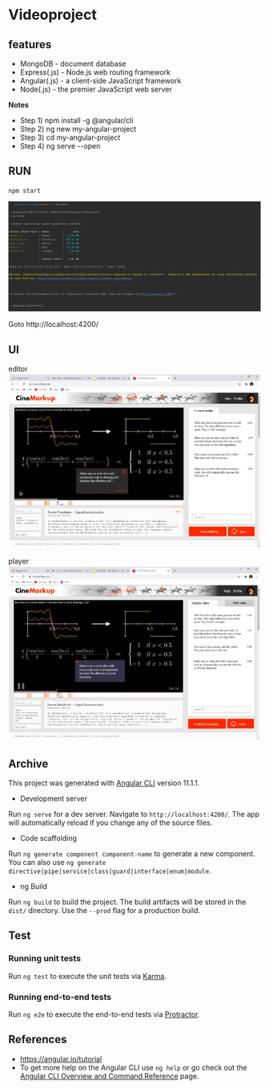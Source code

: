 # Videoproject

## features

- MongoDB - document database
- Express(.js) - Node.js web routing framework
- Angular(.js) - a client-side JavaScript framework
- Node(.js) - the premier JavaScript web server

**Notes**

- Step 1) npm install -g @angular/cli
- Step 2) ng new my-angular-project
- Step 3) cd my-angular-project
- Step 4) ng serve --open

## RUN

```shell
npm start
```
![console start](screenshots/consolestart.png)

Goto http://localhost:4200/

## UI

editor 
![editor UI](screenshots/editorui.png)

player 
![player UI](screenshots/playerui.png)

## Archive

This project was generated with [Angular CLI](https://github.com/angular/angular-cli) version 11.1.1.


- Development server

Run `ng serve` for a dev server. Navigate to `http://localhost:4200/`. The app will automatically reload if you change any of the source files.

- Code scaffolding

Run `ng generate component component-name` to generate a new component. You can also use `ng generate directive|pipe|service|class|guard|interface|enum|module`.

- ng Build

Run `ng build` to build the project. The build artifacts will be stored in the `dist/` directory. Use the `--prod` flag for a production build.

## Test 

###  Running unit tests

Run `ng test` to execute the unit tests via [Karma](https://karma-runner.github.io).

### Running end-to-end tests

Run `ng e2e` to execute the end-to-end tests via [Protractor](http://www.protractortest.org/).



## References 

- https://angular.io/tutorial 
- To get more help on the Angular CLI use `ng help` or go check out the [Angular CLI Overview and Command Reference](https://angular.io/cli) page.
